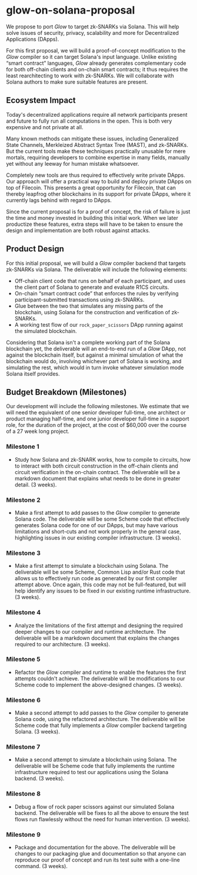 # glow-on-solana-proposal


We propose to port *Glow* to target zk-SNARKs via Solana.
This will help solve issues of security, privacy, scalability and more for
Decentralized Applications (DApps).

For this first proposal, we will build a proof-of-concept modification to the *Glow* compiler
so it can target Solana's input language.
Unlike existing “smart contract” languages, *Glow* already generates complementary code
for both off-chain clients and on-chain smart contracts;
it thus requires the least rearchitecting to work with zk-SNARKs.
We will collaborate with Solana authors to make sure suitable features are present.

## Ecosystem Impact

Today's decentralized applications require all network participants
present and future to fully run all computations in the open.
This is both very expensive and not private at all.

Many known methods can mitigate these issues, including
Generalized State Channels, Merkleized Abstract Syntax Tree (MAST), and zk-SNARKs.
But the current tools make these techniques practically unusable for mere mortals,
requiring developers to combine expertise in many fields,
manually yet without any leeway for human mistake whatsoever.

Completely new tools are thus required to effectively write private DApps.
Our approach will offer a practical way to build and deploy private DApps on top of Filecoin.
This presents a great opportunity for Filecoin, that can thereby leapfrog other blockchains
in its support for private DApps, where it currently lags behind with regard to DApps.

Since the current proposal is for a proof of concept, the risk of failure is just
the time and money invested in building this initial work.
When we later productize these features, extra steps will have to be taken
to ensure the design and implementation are both robust against attacks.

## Product Design

For this initial proposal, we will build a *Glow* compiler backend
that targets zk-SNARKs via Solana.
The deliverable will include the following elements:
- Off-chain client code that runs on behalf of each participant,
  and uses the client part of Solana to generate and evaluate R1CS circuits.
- On-chain “smart contract code” that enforces the rules by verifying
  participant-submitted transactions using zk-SNARKs.
- Glue between the two that simulates any missing parts of the blockchain,
  using Solana for the construction and verification of zk-SNARKs.
- A working test flow of our `rock_paper_scissors` DApp
  running against the simulated blockchain.

Considering that Solana isn't a complete working part of the Solana blockchain yet,
the deliverable will an end-to-end run of a *Glow* DApp, not against the blockchain itself,
but against a minimal simulation of what the blockchain would do,
involving whichever part of Solana is working, and simulating the rest,
which would in turn invoke whatever simulation mode Solana itself provides.

## Budget Breakdown (Milestones)

Our development will include the following milestones.
We estimate that we will need the equivalent of one senior developer full-time,
one architect or product managing half-time, and
one junior developer full-time in a support role,
for the duration of the project, at the cost of $60,000 over the course of a 27 week long project.

### Milestone 1
- Study how Solana and zk-SNARK works, how to compile to circuits,
  how to interact with both circuit construction in the off-chain clients
  and circuit verification in the on-chain contract.
  The deliverable will be a markdown document
  that explains what needs to be done in greater detail.
  (3 weeks).

### Milestone 2
- Make a first attempt to add passes to the *Glow* compiler to generate Solana code.
  The deliverable will be some Scheme code that effectively generates Solana code
  for one of our DApps, but may have various limitations and short-cuts
  and not work properly in the general case,
  highlighting issues in our existing compiler infrastructure.
  (3 weeks).

### Milestone 3
- Make a first attempt to simulate a blockchain using Solana.
  The deliverable will be some Scheme, Common Lisp and/or Rust code
  that allows us to effectively run code as generated by our first compiler attempt above.
  Once again, this code may not be full-featured, but will help identify
  any issues to be fixed in our existing runtime infrastructure.
  (3 weeks).

### Milestone 4
- Analyze the limitations of the first attempt and designing
  the required deeper changes to our compiler and runtime architecture.
  The deliverable will be a markdown document
  that explains the changes required to our architecture.
  (3 weeks).

### Milestone 5
- Refactor the *Glow* compiler and runtime to enable the features
  the first attempts couldn't achieve.
  The deliverable will be modifications to our Scheme code
  to implement the above-designed changes.
  (3 weeks).

### Milestone 6
- Make a second attempt to add passes to the *Glow* compiler to generate Solana code,
  using the refactored architecture.
  The deliverable will be Scheme code that fully implements
  a *Glow* compiler backend targeting Solana.
  (3 weeks).
### Milestone 7
- Make a second attempt to simulate a blockchain using Solana.
  The deliverable will be Scheme code that fully implements
  the runtime infrastructure required to test our applications using the Solana backend.
  (3 weeks).

### Milestone 8
- Debug a flow of rock paper scissors against our simulated Solana backend.
  The deliverable will be fixes to all the above to ensure the test flows
  run flawlessly without the need for human intervention.
  (3 weeks).

### Milestone 9
- Package and documentation for the above.
  The deliverable will be changes to our packaging glue and documentation
  so that anyone can reproduce our proof of concept and run its test suite
  with a one-line command.
  (3 weeks).


